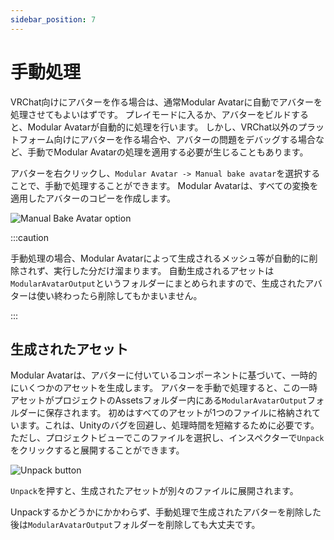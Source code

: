 ```yaml
---
sidebar_position: 7
---
```


# 手動処理

VRChat向けにアバターを作る場合は、通常Modular Avatarに自動でアバターを処理させてもよいはずです。
プレイモードに入るか、アバターをビルドすると、Modular Avatarが自動的に処理を行います。
しかし、VRChat以外のプラットフォーム向けにアバターを作る場合や、アバターの問題をデバッグする場合など、手動でModular Avatarの処理を適用する必要が生じることもあります。

アバターを右クリックし、`Modular Avatar -> Manual bake avatar`を選択することで、手動で処理することができます。
Modular Avatarは、すべての変換を適用したアバターのコピーを作成します。

![Manual Bake Avatar option](manual-bake-avatar.png)

:::caution

手動処理の場合、Modular Avatarによって生成されるメッシュ等が自動的に削除されず、実行した分だけ溜まります。
自動生成されるアセットは`ModularAvatarOutput`というフォルダーにまとめられますので、生成されたアバターは使い終わったら削除してもかまいません。

:::

## 生成されたアセット

Modular Avatarは、アバターに付いているコンポーネントに基づいて、一時的にいくつかのアセットを生成します。
アバターを手動で処理すると、この一時アセットがプロジェクトのAssetsフォルダー内にある`ModularAvatarOutput`フォルダーに保存されます。
初めはすべてのアセットが1つのファイルに格納されています。これは、Unityのバグを回避し、処理時間を短縮するために必要です。
ただし、プロジェクトビューでこのファイルを選択し、インスペクターで`Unpack`をクリックすると展開することができます。

![Unpack button](manual-bake-unpack.png)

`Unpack`を押すと、生成されたアセットが別々のファイルに展開されます。

Unpackするかどうかにかかわらず、手動処理で生成されたアバターを削除した後は`ModularAvatarOutput`フォルダーを削除しても大丈夫です。